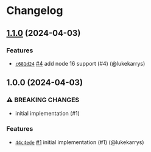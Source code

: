 # Changelog

## [1.1.0](https://github.com/npm/redact/compare/v1.0.0...v1.1.0) (2024-04-03)

### Features

* [`c681d24`](https://github.com/npm/redact/commit/c681d2469583aae4e505e4c1ac16ae48e314093b) [#4](https://github.com/npm/redact/pull/4) add node 16 support (#4) (@lukekarrys)

## 1.0.0 (2024-04-03)

### ⚠️ BREAKING CHANGES

* initial implementation (#1)

### Features

* [`44c4ede`](https://github.com/npm/redact/commit/44c4ede1900e2376c0eb2d68cc088f4c24083627) [#1](https://github.com/npm/redact/pull/1) initial implementation (#1) (@lukekarrys)
